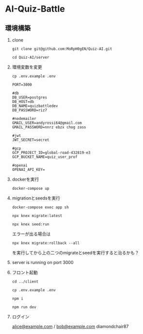 # AI-Quiz-Battle
## 環境構築

1. clone

    `git clone git@github.com:MoRpH0gEN/Quiz-AI.git`

    `cd Quiz-AI/server`

2. 環境変数を変更

    `cp .env.example .env`

    ```
    PORT=3000

    #db
    DB_USER=postgres
    DB_HOST=db
    DB_NAME=quizbattledev
    DB_PASSWORD=riz7

    #nodemailer
    GMAIL_USER=andyrossi64@gmail.com
    GMAIL_PASSWORD=nnrz ebzx chog zass

    #jwt
    JWT_SECRET=secret

    #gcp
    GCP_PROJECT_ID=global-road-432819-e3
    GCP_BUCKET_NAME=quiz_user_prof

    #openai
    OPENAI_API_KEY=
    ```
3. dockerを実行

    `docker-compose up`

4. migrationとseedsを実行

    `docker-compose exec app sh`

    `npx knex migrate:latest`

    `npx knex seed:run`

    エラーが出る場合は

    `npx knex migrate:rollback --all`

    を実行してから上の二つのmigrateとseedを実行すると治るかも？

5. server is running on port 3000


6. フロント起動
    
    `cd ../client`

    `cp .env.example .env`
    
    `npm i`

    `npm run dev`

7. ログイン

    alice@example.com / bob@example.com
    diamondchair87
